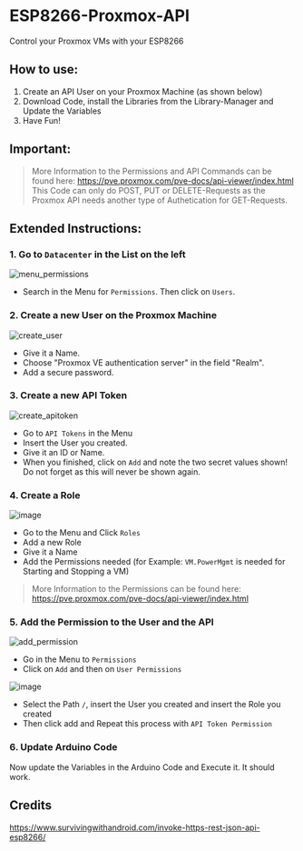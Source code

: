 # ESP8266-Proxmox-API
Control your Proxmox VMs with your ESP8266

## How to use:
1. Create an API User on your Proxmox Machine (as shown below)
2. Download Code, install the Libraries from the Library-Manager and Update the Variables
3. Have Fun!

## Important:
> More Information to the Permissions and API Commands can be found here: https://pve.proxmox.com/pve-docs/api-viewer/index.html
> This Code can only do POST, PUT or DELETE-Requests as the Proxmox API needs another type of Authetication for GET-Requests. 

## Extended Instructions:
### 1. Go to `Datacenter` in the List on the left

![menu_permissions](https://user-images.githubusercontent.com/35042685/194409203-ebc125b3-a7bb-4a70-bae9-fb52e540eb62.PNG)
- Search in the Menu for `Permissions`. Then click on `Users`.

### 2. Create a new User on the Proxmox Machine

![create_user](https://user-images.githubusercontent.com/35042685/194408336-defb2359-6d05-4d1e-be22-bc7fa63b091e.PNG)
- Give it a Name.
- Choose "Proxmox VE authentication server" in the field "Realm".
- Add a secure password.

### 3. Create a new API Token

![create_apitoken](https://user-images.githubusercontent.com/35042685/194409792-2219ab8d-40cd-40bd-bb0b-2b16ed55af61.PNG)
- Go to `API Tokens` in the Menu
- Insert the User you created.
- Give it an ID or Name.
- When you finished, click on `Add` and note the two secret values shown! Do not forget as this will never be shown again.

### 4. Create a Role

![image](https://user-images.githubusercontent.com/35042685/194411987-fb4a3acb-06b5-4fe3-ba87-dea93350f8c4.png)
- Go to the Menu and Click `Roles`
- Add a new Role
- Give it a Name
- Add the Permissions needed (for Example: `VM.PowerMgmt` is needed for Starting and Stopping a VM)
> More Information to the Permissions can be found here: https://pve.proxmox.com/pve-docs/api-viewer/index.html

### 5. Add the Permission to the User and the API

![add_permission](https://user-images.githubusercontent.com/35042685/194410926-d73e384c-e57c-4677-b711-2b751ec2b22b.png)
- Go in the Menu to `Permissions`
- Click on `Add` and then on `User Permissions`

![image](https://user-images.githubusercontent.com/35042685/194411497-95e62ae4-8839-467e-9ea2-075d30dbdb91.png)
- Select the Path `/`, insert the User you created and insert the Role you created
- Then click add and Repeat this process with `API Token Permission`

### 6. Update Arduino Code
Now update the Variables in the Arduino Code and Execute it. It should work.

## Credits
https://www.survivingwithandroid.com/invoke-https-rest-json-api-esp8266/

